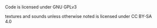 Code is licensed under GNU GPLv3

textures and sounds unless otherwise noted is licensed under CC BY-SA 4.0
